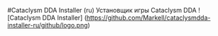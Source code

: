 #Cataclysm DDA Installer (ru) 
Установщик игры Cataclysm DDA
![Cataclysm DDA Installer]
(https://github.com/Markell/cataclysmdda-installer-ru/github/logo.png)

